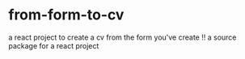 # from-form-to-cv
a react project to create a cv from the form you've create !!
 a source package for a react project
